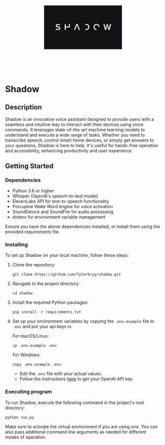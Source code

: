 <div alt style="text-align: center; transform: scale(.5);">
	<picture>
		<source media="(prefers-color-scheme: dark)" srcset="https://raw.githubusercontent.com/tylerbryy/shadow/main/public/shadow-logo.png" />
		<img alt="shadow" src="https://raw.githubusercontent.com/tylerbryy/shadow/main/public/shadow-logo.png" />
	</picture>
</div>

# Shadow 

## Description

Shadow is an innovative voice assistant designed to provide users with a seamless and intuitive way to interact with their devices using voice commands. It leverages state-of-the-art machine learning models to understand and execute a wide range of tasks. Whether you need to transcribe speech, control smart home devices, or simply get answers to your questions, Shadow is here to help. It's useful for hands-free operation and accessibility, enhancing productivity and user experience.

## Getting Started

### Dependencies

* Python 3.6 or higher
* Whisper (OpenAI's speech-to-text model)
* ElevenLabs API for text-to-speech functionality
* Porcupine Wake Word engine for voice activation
* SoundDevice and SoundFile for audio processing
* dotenv for environment variable management

Ensure you have the above dependencies installed, or install them using the provided requirements file.

### Installing

To set up Shadow on your local machine, follow these steps:

1. Clone the repository:
   ```
   git clone https://github.com/Tylerbryy/shadow.git
   ```
2. Navigate to the project directory:
   ```
   cd shadow
   ```
3. Install the required Python packages:
   ```
   pip install -r requirements.txt
   ```
4. Set up your environment variables by copying the `.env.example` file to `.env` and put your api keys in. 

   For macOS/Linux:
   ```
   cp .env.example .env
   ```

   For Windows:
   ```
   copy .env.example .env
   ```
   - Edit the `.env` file with your actual values.
   - Follow the instructions [here](https://platform.openai.com/api-keys) to get your OpenAI API key.

### Executing program

To run Shadow, execute the following command in the project's root directory:
```
python run.py
```
Make sure to activate the virtual environment if you are using one. You can also pass additional command line arguments as needed for different modes of operation.